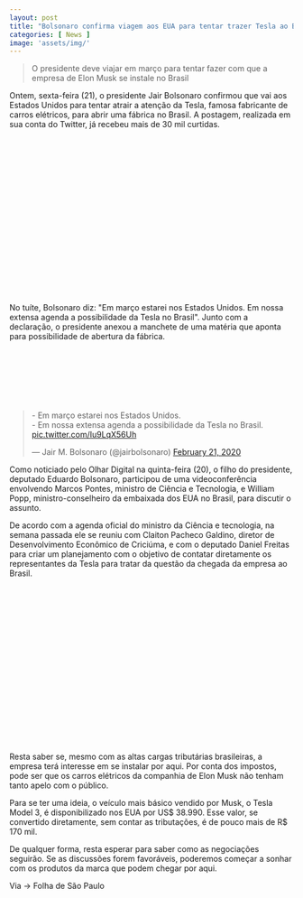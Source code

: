 ```yaml
---
layout: post
title: "Bolsonaro confirma viagem aos EUA para tentar trazer Tesla ao Brasil"
categories: [ News ]
image: 'assets/img/'
---
```


> O presidente deve viajar em março para tentar fazer com que a empresa de Elon Musk se instale no Brasil

Ontem, sexta-feira (21), o presidente Jair Bolsonaro confirmou que vai aos Estados Unidos para tentar atrair a atenção da Tesla, famosa fabricante de carros elétricos, para abrir uma fábrica no Brasil. A postagem, realizada em sua conta do Twitter, já recebeu mais de 30 mil curtidas.

<!-- QUADRADO -->
<script async src="//pagead2.googlesyndication.com/pagead/js/adsbygoogle.js"></script>
<ins class="adsbygoogle"
style="display:inline-block;width:336px;height:280px"
data-ad-client="ca-pub-2838251107855362"
data-ad-slot="5351066970"></ins>
<script>
(adsbygoogle = window.adsbygoogle || []).push({});
</script>

No tuíte, Bolsonaro diz: "Em março estarei nos Estados Unidos. Em nossa extensa agenda a possibilidade da Tesla no Brasil". Junto com a declaração, o presidente anexou a manchete de uma matéria que aponta para possibilidade de abertura da fábrica.

<!-- MINI ANÚNCIO -->
<script async src="//pagead2.googlesyndication.com/pagead/js/adsbygoogle.js"></script>
<!-- Games Root -->
<ins class="adsbygoogle"
style="display:inline-block;width:730px;height:95px"
data-ad-client="ca-pub-2838251107855362"
data-ad-slot="5351066970"></ins>
<script>
(adsbygoogle = window.adsbygoogle || []).push({});
</script>

<blockquote class="twitter-tweet"><p lang="pt" dir="ltr">- Em março estarei nos Estados Unidos.<br>- Em nossa extensa agenda a possibilidade da Tesla no Brasil. <a href="https://t.co/Iu9LqX56Uh">pic.twitter.com/Iu9LqX56Uh</a></p>&mdash; Jair M. Bolsonaro (@jairbolsonaro) <a href="https://twitter.com/jairbolsonaro/status/1230803882714058752?ref_src=twsrc%5Etfw">February 21, 2020</a></blockquote> <script async src="https://platform.twitter.com/widgets.js" charset="utf-8"></script>

<!-- RETANGULO LARGO 2 -->
<script async src="//pagead2.googlesyndication.com/pagead/js/adsbygoogle.js"></script>
<ins class="adsbygoogle"
style="display:block; text-align:center;"
data-ad-layout="in-article"
data-ad-format="fluid"
data-ad-client="ca-pub-2838251107855362"
data-ad-slot="8549252987"></ins>
<script>
(adsbygoogle = window.adsbygoogle || []).push({});
</script>

Como noticiado pelo Olhar Digital na quinta-feira (20), o filho do presidente, deputado Eduardo Bolsonaro, participou de uma videoconferência envolvendo Marcos Pontes, ministro de Ciência e Tecnologia, e William Popp, ministro-conselheiro da embaixada dos EUA no Brasil, para discutir o assunto.

<!-- RETANGULO LARGO -->
<script async src="https://pagead2.googlesyndication.com/pagead/js/adsbygoogle.js"></script>
<!-- Informat -->
<ins class="adsbygoogle"
style="display:block"
data-ad-client="ca-pub-2838251107855362"
data-ad-slot="2327980059"
data-ad-format="auto"
data-full-width-responsive="true"></ins>
<script>
(adsbygoogle = window.adsbygoogle || []).push({});
</script>

De acordo com a agenda oficial do ministro da Ciência e tecnologia, na semana passada ele se reuniu com Claiton Pacheco Galdino, diretor de Desenvolvimento Econômico de Criciúma, e com o deputado Daniel Freitas para criar um planejamento com o objetivo de contatar diretamente os representantes da Tesla para tratar da questão da chegada da empresa ao Brasil.

<!-- QUADRADO -->
<script async src="//pagead2.googlesyndication.com/pagead/js/adsbygoogle.js"></script>
<ins class="adsbygoogle"
style="display:inline-block;width:336px;height:280px"
data-ad-client="ca-pub-2838251107855362"
data-ad-slot="5351066970"></ins>
<script>
(adsbygoogle = window.adsbygoogle || []).push({});
</script>

Resta saber se, mesmo com as altas cargas tributárias brasileiras, a empresa terá interesse em se instalar por aqui. Por conta dos impostos, pode ser que os carros elétricos da companhia de Elon Musk não tenham tanto apelo com o público.

Para se ter uma ideia, o veículo mais básico vendido por Musk, o Tesla Model 3, é disponibilizado nos EUA por US$ 38.990. Esse valor, se convertido diretamente, sem contar as tributações, é de pouco mais de R$ 170 mil.

De qualquer forma, resta esperar para saber como as negociações seguirão. Se as discussões forem favoráveis, poderemos começar a sonhar com os produtos da marca que podem chegar por aqui.

Via → Folha de São Paulo
